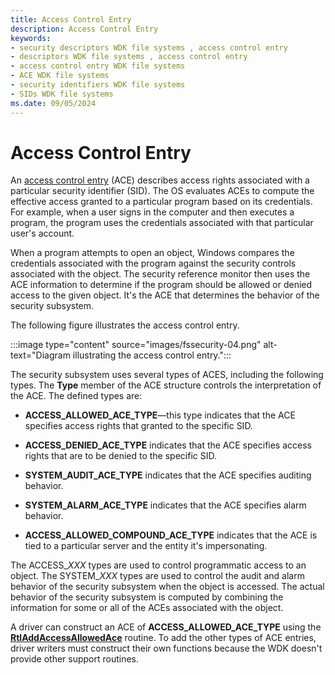 ```yaml
---
title: Access Control Entry
description: Access Control Entry
keywords:
- security descriptors WDK file systems , access control entry
- descriptors WDK file systems , access control entry
- access control entry WDK file systems
- ACE WDK file systems
- security identifiers WDK file systems
- SIDs WDK file systems
ms.date: 09/05/2024
---
```


# Access Control Entry

An [access control entry](ace.md) (ACE) describes access rights associated with a particular security identifier (SID). The OS evaluates ACEs to compute the effective access granted to a particular program based on its credentials. For example, when a user signs in the computer and then executes a program, the program uses the credentials associated with that particular user's account.

When a program attempts to open an object, Windows compares the credentials associated with the program against the security controls associated with the object. The security reference monitor then uses the ACE information to determine if the program should be allowed or denied access to the given object. It's the ACE that determines the behavior of the security subsystem.

The following figure illustrates the access control entry.

:::image type="content" source="images/fssecurity-04.png" alt-text="Diagram illustrating the access control entry.":::

The security subsystem uses several types of ACES, including the following types. The **Type** member of the ACE structure controls the interpretation of the ACE. The defined types are:

- **ACCESS_ALLOWED_ACE_TYPE**—this type indicates that the ACE specifies access rights that granted to the specific SID.

- **ACCESS_DENIED_ACE_TYPE** indicates that the ACE specifies access rights that are to be denied to the specific SID.

- **SYSTEM_AUDIT_ACE_TYPE** indicates that the ACE specifies auditing behavior.

- **SYSTEM_ALARM_ACE_TYPE** indicates that the ACE specifies alarm behavior.

- **ACCESS_ALLOWED_COMPOUND_ACE_TYPE** indicates that the ACE is tied to a particular server and the entity it's impersonating.

The ACCESS_*XXX* types are used to control programmatic access to an object. The SYSTEM_*XXX* types are used to control the audit and alarm behavior of the security subsystem when the object is accessed. The actual behavior of the security subsystem is computed by combining the information for some or all of the ACEs associated with the object.

A driver can construct an ACE of **ACCESS_ALLOWED_ACE_TYPE** using the [**RtlAddAccessAllowedAce**](/windows-hardware/drivers/ddi/ntifs/nf-ntifs-rtladdaccessallowedace) routine. To add the other types of ACE entries, driver writers must construct their own functions because the WDK doesn't provide other support routines.

